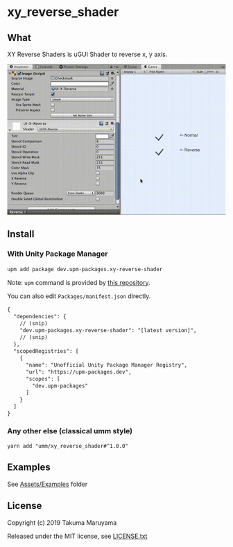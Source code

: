 # xy\_reverse\_shader

## What

XY Reverse Shaders is uGUI Shader to reverse x, y axis.

![reverse](./art/reverse_small.gif)

## Install

### With Unity Package Manager

```bash
upm add package dev.upm-packages.xy-reverse-shader
```

Note: `upm` command is provided by [this repository](https://github.com/upm-packages/upm-cli).

You can also edit `Packages/manifest.json` directly.

```jsonc
{
  "dependencies": {
    // (snip)
    "dev.upm-packages.xy-reverse-shader": "[latest version]",
    // (snip)
  },
  "scopedRegistries": [
    {
      "name": "Unofficial Unity Package Manager Registry",
      "url": "https://upm-packages.dev",
      "scopes": [
        "dev.upm-packages"
      ]
    }
  ]
}
```

### Any other else (classical umm style)

```shell
yarn add "umm/xy_reverse_shader#^1.0.0"
```

## Examples

See [Assets/Examples](./Assets/Examples) folder

## License

Copyright (c) 2019 Takuma Maruyama

Released under the MIT license, see [LICENSE.txt](LICENSE.txt)
